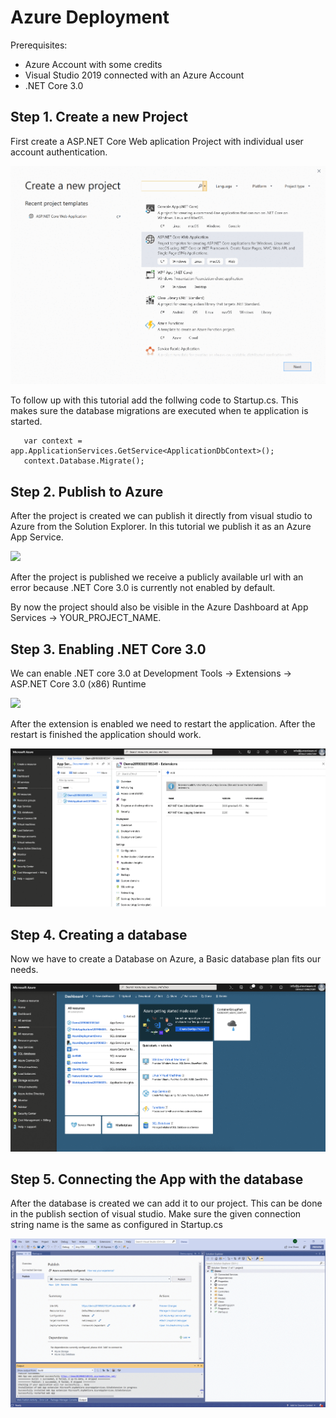 # Azure Deployment
Prerequisites:
- Azure Account with some credits
- Visual Studio 2019 connected with an Azure Account
- .NET Core 3.0

## Step 1. Create a new Project
First create a ASP.NET Core Web aplication Project with individual user account authentication.

![](/img/1.1.gif)

To follow up with this tutorial add the follwing code to Startup.cs. This makes sure the database migrations are executed when te application is started.

```
   var context = app.ApplicationServices.GetService<ApplicationDbContext>();
   context.Database.Migrate();
```
## Step 2. Publish to Azure
After the project is created we can publish it directly from visual studio to Azure from the Solution Explorer. In this tutorial we publish it as an Azure App Service.

![](/img/2.1.gif)

After the project is published we receive a publicly available url with an error because .NET Core 3.0 is currently not enabled by default.


By now the project should also be visible in the Azure Dashboard at App Services -> YOUR_PROJECT_NAME.


## Step 3. Enabling .NET Core 3.0
We can enable .NET core 3.0 at Development Tools -> Extensions -> ASP.NET Core 3.0 (x86) Runtime

![](/img/3.1.gif)

After the extension is enabled we need to restart the application. After the restart is finished the application should work.

![](/img/3.2.gif)


## Step 4. Creating a database

Now we have to create a Database on Azure, a Basic database plan fits our needs.

![](/img/4.1.gif)

## Step 5. Connecting the App with the database

After the database is created we can add it to our project. This can be done in the publish section of visual studio. Make sure the given connection string name is the same as configured in Startup.cs

![](/img/5.1.gif)


